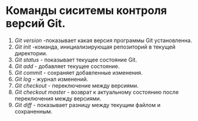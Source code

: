 # Команды сиситемы контроля версий Git.

1. *Git version* -показывает какая версия программы Git установленна.
2. *Git init* -команда, инициализирующая репозиторий в текущей директории.
3. *Git status* - показывает текущее состояние Git. 
4. *Git add* - добавляет текущее состояние.
5. *Git commit* - сохраняет добавленные изменения.
6. *Git log* - журнал изменений.
7. *Git checkout* - переключение между версиями.
8. *Git checkout master* - возврат к актуальному состоянию после переключения между версиями.
9. *Git diff* - показывает разницу между текущим файлом и сохраненным.
